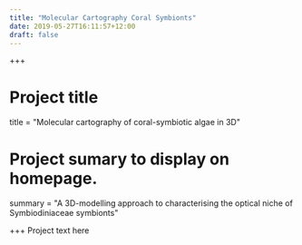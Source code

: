 ```yaml
---
title: "Molecular Cartography Coral Symbionts"
date: 2019-05-27T16:11:57+12:00
draft: false
---
```


+++
# Project title
title = "Molecular cartography of coral-symbiotic algae in 3D"

# Project sumary to display on homepage.
summary = "A 3D-modelling approach to characterising the optical niche of Symbiodiniaceae symbionts"

+++
Project text here